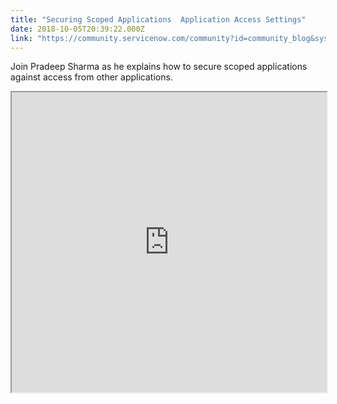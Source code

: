 ```yaml
---
title: "Securing Scoped Applications  Application Access Settings"
date: 2018-10-05T20:39:22.000Z
link: "https://community.servicenow.com/community?id=community_blog&sys_id=6f9006d8db41eb009d612926ca9619a8"
---
```

<p>Join Pradeep Sharma as he explains how to secure scoped applications against access from other applications.</p>
<p><iframe id="video_tinymce" style="width: 100%; height: 480px;" src="https://www.youtube.com/embed/t4r8xhn3NHs"></iframe></p>